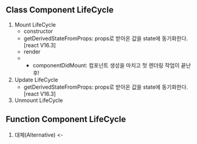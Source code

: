 ## Class Component LifeCycle
1.  Mount LifeCycle
    - constructor
    - getDerivedStateFromProps: props로 받아온 값을 state에 동기화한다.[react V16.3]
    - render
    - * componentDidMount: 컴포넌트 생성을 마치고 첫 렌더링 작업이 끝난 후!
2.  Update LifeCycle
    - getDerivedStateFromProps: props로 받아온 값을 state에 동기화한다.[react V16.3]
3.  Unmount LifeCycle

## Function Component LifeCycle
1.  대체(Alternative) <- 